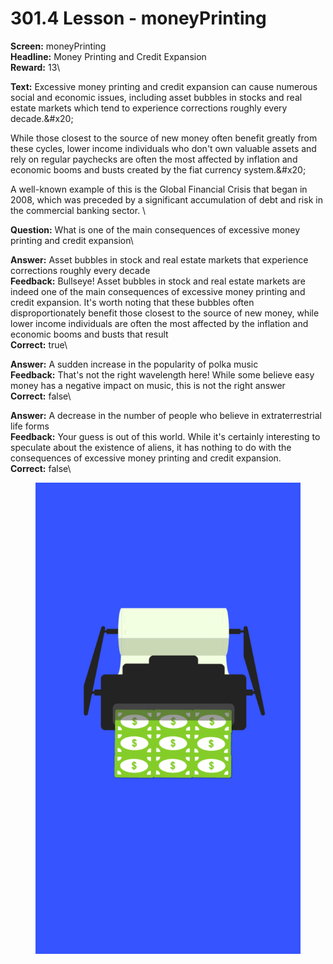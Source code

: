 # 301.4 Lesson - moneyPrinting

**Screen:** moneyPrinting\
**Headline:** Money Printing and Credit Expansion\
**Reward:** 13\

**Text:** Excessive money printing and credit expansion can cause numerous social and economic issues, including asset bubbles in stocks and real estate markets which tend to experience corrections roughly every decade.&amp;#x20;

While those closest to the source of new money often benefit greatly from these cycles, lower income individuals who don&#x27;t own valuable assets and rely on regular paychecks are often the most affected by inflation and economic booms and busts created by the fiat currency system.&amp;#x20;

A well-known example of this is the Global Financial Crisis that began in 2008, which was preceded by a significant accumulation of debt and risk in the commercial banking sector.
\

**Question:** What is one of the main consequences of excessive money printing and credit expansion\

**Answer:** Asset bubbles in stock and real estate markets that experience corrections roughly every decade\
**Feedback:** Bullseye! Asset bubbles in stock and real estate markets are indeed one of the main consequences of excessive money printing and credit expansion. It&#x27;s worth noting that these bubbles often disproportionately benefit those closest to the source of new money, while lower income individuals are often the most affected by the inflation and economic booms and busts that result\
**Correct:** true\

**Answer:** A sudden increase in the popularity of polka music\
**Feedback:** That&#x27;s not the right wavelength here! While some believe easy money has a negative impact on music, this is not the right answer\
**Correct:** false\

**Answer:** A decrease in the number of people who believe in extraterrestrial life forms\
**Feedback:** Your guess is out of this world. While it&#x27;s certainly interesting to speculate about the existence of aliens, it has nothing to do with the consequences of excessive money printing and credit expansion.\
**Correct:** false\


<figure><img src="../.gitbook/assets/301-04.png" alt=""><figcaption></figcaption></figure>


